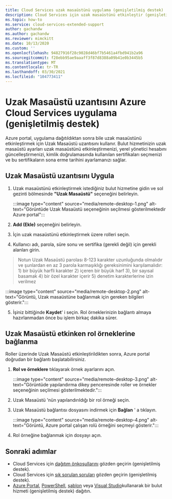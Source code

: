 ```yaml
---
title: Cloud Services uzak masaüstünü uygulama (genişletilmiş destek)
description: Cloud Services için uzak masaüstünü etkinleştir (genişletilmiş destek)
ms.topic: how-to
ms.service: cloud-services-extended-support
author: gachandw
ms.author: gachandw
ms.reviewer: mimckitt
ms.date: 10/13/2020
ms.custom: ''
ms.openlocfilehash: 94827916f28c9028d46bf7b5461a4fbd941b2a96
ms.sourcegitcommit: f28ebb95ae9aaaff3f87d8388a09b41e0b3445b5
ms.translationtype: MT
ms.contentlocale: tr-TR
ms.lasthandoff: 03/30/2021
ms.locfileid: "104773411"
---
```

# <a name="apply-the-remote-desktop-extension-to-azure-cloud-services-extended-support"></a>Uzak Masaüstü uzantısını Azure Cloud Services uygulama (genişletilmiş destek)

Azure portal, uygulama dağıtıldıktan sonra bile uzak masaüstünü etkinleştirmek için Uzak Masaüstü uzantısını kullanır. Bulut hizmetinizin uzak masaüstü ayarları uzak masaüstünü etkinleştirmenizi, yerel yönetici hesabını güncelleştirmenizi, kimlik doğrulamasında kullanılan sertifikaları seçmenizi ve bu sertifikaların sona erme tarihini ayarlamanızı sağlar. 

## <a name="apply-remote-desktop--extension"></a>Uzak Masaüstü uzantısını Uygula
1. Uzak masaüstünü etkinleştirmek istediğiniz bulut hizmetine gidin ve sol gezinti bölmesinde **"Uzak Masaüstü"** seçeneğini belirleyin.

    :::image type="content" source="media/remote-desktop-1.png" alt-text="Görüntüde Uzak Masaüstü seçeneğinin seçilmesi gösterilmektedir Azure portal":::

2. **Add (Ekle)** seçeneğini belirleyin.
3. İçin uzak masaüstünü etkinleştirmek üzere rolleri seçin.
4. Kullanıcı adı, parola, süre sonu ve sertifika (gerekli değil) için gerekli alanları girin.
> Notun Uzak Masaüstü parolası 8-123 karakter uzunluğunda olmalıdır ve şunlardan en az 3 parola karmaşıklığı gereksinimini karşılamalıdır: 1) bir büyük harfli karakter 2) içeren bir büyük harf 3), bir sayısal basamak 4) bir özel karakter içerir 5) denetim karakterlerine izin verilmez

   :::image type="content" source="media/remote-desktop-2.png" alt-text="Görüntü, Uzak masaüstüne bağlanmak için gereken bilgileri gösterir.":::

5. İşiniz bittiğinde **Kaydet**' i seçin. Rol örneklerinizin bağlantı almaya hazırlanmadan önce bu işlem birkaç dakika sürer.

## <a name="connect-to-role-instances-with-remote-desktop-enabled"></a>Uzak Masaüstü etkinken rol örneklerine bağlanma
Roller üzerinde Uzak Masaüstü etkinleştirildikten sonra, Azure portal doğrudan bir bağlantı başlatabilirsiniz.

1. **Rol ve örneklere** tıklayarak örnek ayarlarını açın.

    :::image type="content" source="media/remote-desktop-3.png" alt-text="Görüntüde yapılandırma dikey penceresinde roller ve örnekler seçeneğinin seçilmesi gösterilmektedir.":::

2. Uzak Masaüstü 'nün yapılandırıldığı bir rol örneği seçin.
3. Uzak Masaüstü bağlantısı dosyasını indirmek için **Bağlan** ' a tıklayın.

    :::image type="content" source="media/remote-desktop-4.png" alt-text="Görüntü, Azure portal çalışan rolü örneğini seçmeyi gösterir.":::
    
4. Rol örneğine bağlanmak için dosyayı açın.


## <a name="next-steps"></a>Sonraki adımlar 
- Cloud Services için [dağıtım önkoşullarını](deploy-prerequisite.md) gözden geçirin (genişletilmiş destek).
- Cloud Services için [sık sorulan soruları](faq.md) gözden geçirin (genişletilmiş destek).
- [Azure Portal](deploy-portal.md), [PowerShell](deploy-powershell.md), [şablon](deploy-template.md) veya [Visual Studio](deploy-visual-studio.md)kullanarak bir bulut hizmeti (genişletilmiş destek) dağıtın.
